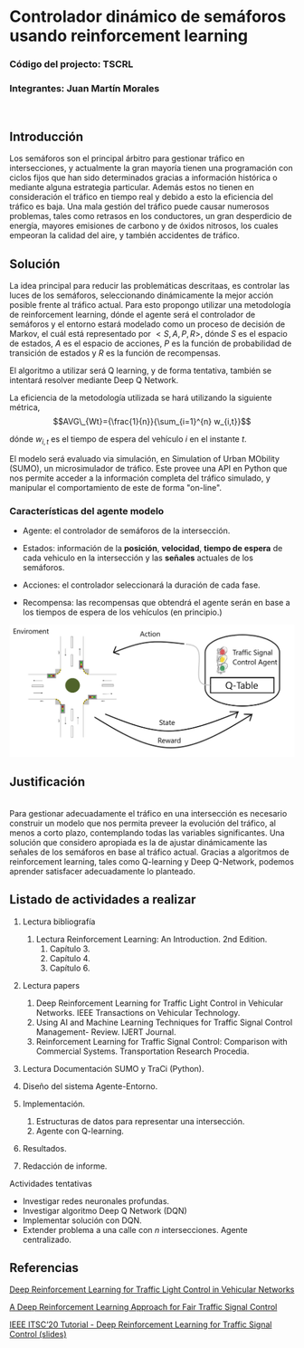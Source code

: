 # Controlador dinámico de semáforos usando reinforcement learning
### Código del projecto: TSCRL
### Integrantes: Juan Martín Morales
<br>  

## Introducción

Los semáforos son el principal árbitro para gestionar tráfico en intersecciones, y actualmente la gran mayoría tienen una programación con ciclos fijos que han sido determinados gracias a información histórica o mediante alguna estrategia particular. Además estos no tienen en consideración el tráfico en tiempo real y debido a esto la eficiencia del tráfico es baja. Una mala gestión del tráfico puede causar numerosos problemas, tales como retrasos en los conductores, un gran desperdicio de energía, mayores emisiones de carbono y de óxidos nitrosos, los cuales empeoran la calidad del aire, y también accidentes de tráfico.  

## Solución

La idea principal para reducir las problemáticas descritaas, es controlar las luces de los semáforos, seleccionando dinámicamente la mejor acción posible frente al tráfico actual. Para esto propongo utilizar una metodología de reinforcement learning, dónde el agente será el controlador de semáforos y el entorno estará modelado como un proceso de decisión de Markov, el cuál está representado por $< S,A,P,R >$, dónde $S$ es el espacio de estados, $A$ es el espacio de acciones, $P$ es la función de probabilidad de transición de estados y $R$ es la función de recompensas.  

El algoritmo a utilizar será Q learning, y de forma tentativa, también se intentará resolver mediante Deep Q Network.

La eficiencia de la metodología utilizada se hará utilizando la siguiente métrica,
$$AVG\_{Wt}={\frac{1}{n}}{\sum_{i=1}^{n} w_{i,t}}$$


dónde $w_{i,t}$ es el tiempo de espera del vehículo $i$ en el instante $t$.

El modelo será evaluado via simulación, en Simulation of Urban MObility (SUMO), un microsimulador de tráfico. Este provee una API en Python que nos permite acceder a la información completa del tráfico simulado, y manipular el comportamiento de este de forma "on-line".



### Características del agente modelo

+ Agente: el controlador de semáforos de la intersección.

+ Estados: información de la **posición**, **velocidad**, **tiempo de espera** de cada vehiculo en la intersección y las **señales** actuales de los semáforos.

+ Acciones: el controlador seleccionará la duración de cada fase.

+ Recompensa: las recompensas que obtendrá el agente serán en base a los tiempos de espera de los vehículos (en principio.)


![](./images/reinforcement_learning_traffic_model.png)



## Justificación
<br>  
Para gestionar adecuadamente el tráfico en una intersección es necesario construir un modelo que nos permita preveer la evolución del tráfico, al menos a corto plazo, contemplando todas las variables significantes. Una solución que considero apropiada es la de ajustar dinámicamente las señales de los semáforos en base al tráfico actual. Gracias a algoritmos de reinforcement learning, tales como Q-learning y Deep Q-Network, podemos aprender satisfacer adecuadamente lo planteado.


## Listado de actividades a realizar

1. Lectura bibliografía  

    1. Lectura Reinforcement Learning: An Introduction. 2nd Edition.  
        1. Capítulo 3.
        2. Capítulo 4.  
        3. Capítulo 6.

2. Lectura papers  
    1. Deep Reinforcement Learning for Traffic Light Control in Vehicular Networks. IEEE Transactions on Vehicular Technology.
    2. Using AI and Machine Learning Techniques for
Traffic Signal Control Management- Review. IJERT Journal.  
    3. Reinforcement Learning for Traffic Signal Control: Comparison with Commercial Systems. Transportation Research Procedia.  

3. Lectura Documentación SUMO y TraCi (Python).

4. Diseño del sistema Agente-Entorno.

5. Implementación.
    1. Estructuras de datos para representar una intersección.
    2. Agente con Q-learning.

6. Resultados.

7. Redacción de informe.
        
Actividades tentativas

+ Investigar redes neuronales profundas.
+ Investigar algoritmo Deep Q Network (DQN)
+ Implementar solución con DQN.
+ Extender problema a una calle con $n$ intersecciones. Agente centralizado.

## Referencias
[Deep Reinforcement Learning for Traffic Light Control in Vehicular Networks](https://arxiv.org/abs/1803.11115)   

[A Deep Reinforcement Learning Approach for Fair Traffic Signal Control](https://www.researchgate.net/publication/353375159_A_Deep_Reinforcement_Learning_Approach_for_Fair_Traffic_Signal_Control)

[IEEE ITSC‘20 Tutorial - Deep Reinforcement Learning for Traffic Signal Control (slides)](https://docs.google.com/presentation/d/12cqabQ_V5Q9Y2DpQOdpsHyrR6MIxy1CJlPmUE3Ojr8o/edit#slide=id.p)
